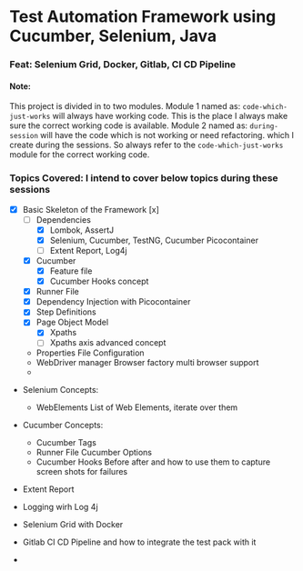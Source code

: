 # Test Automation Framework using Cucumber, Selenium, Java
### Feat: Selenium Grid, Docker, Gitlab, CI CD Pipeline

#### Note: 
This project is divided in to two modules. Module 1 named as: ```code-which-just-works``` will always have working code.
This is the place I always make sure the correct working code is available. 
Module 2 named as: ```during-session``` will have the code which is not working or need refactoring. which I create during the sessions.
So always refer to the ```code-which-just-works``` module for the correct working code.

### Topics Covered: I intend to cover below topics during these sessions
* [x] Basic Skeleton of the Framework [x]
  * [ ] Dependencies
    * [x] Lombok, AssertJ
    * [x] Selenium, Cucumber, TestNG, Cucumber Picocontainer
    * [ ] Extent Report, Log4j
  * [x] Cucumber 
    * [x] Feature file
    * [x] Cucumber Hooks concept
  * [x] Runner File
  * [x] Dependency Injection with Picocontainer
  * [x] Step Definitions
  * [x] Page Object Model
    * [x] Xpaths
    * [ ] Xpaths axis advanced concept
  * Properties File Configuration
  * WebDriver manager Browser factory multi browser support
  * 

* Selenium Concepts:
  * WebElements List of Web Elements, iterate over them

* Cucumber Concepts:
  * Cucumber Tags
  * Runner File Cucumber Options
  * Cucumber Hooks Before after and how to use them to capture screen shots for failures
* Extent Report
* Logging wirh Log 4j
* Selenium Grid with Docker
* Gitlab CI CD Pipeline and how to integrate the test pack with it
* 
